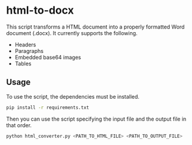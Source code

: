 # html-to-docx

This script transforms a HTML document into a properly formatted Word document (.docx). It currently supports the following.

- Headers
- Paragraphs
- Embedded base64 images
- Tables

## Usage

To use the script, the dependencies must be installed.

```bash
pip install -r requirements.txt
```

Then you can use the script specifying the input file and the output file in that order.

```bash
python html_converter.py <PATH_TO_HTML_FILE> <PATH_TO_OUTPUT_FILE>
```
